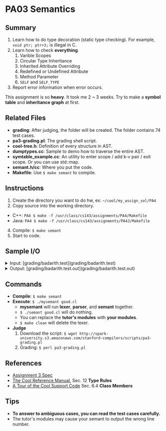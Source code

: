 # PA03 Semantics

## Summary

1. Learn how to do type decoration (static type checking). For example, `void ptr; ptr+3;` is illegal in C.
2. Learn how to check **everything**.
	1. Varible Scopes
	2. Circular Type Inheritance
	3. Inherited Attribute Overriding
	4. Redefined or Undefined Attribute
	5. Method Parameter
	6. `SELF` and `SELF_TYPE`
3. Report error information when error occurs.

This assignment is so **heavy**. It took me 2 ~ 3 weeks. Try to make a **symbol table** and **inheritance graph** at first.

## Related Files

- **grading**: After judging, the folder will be created. The folder contains 74 test cases.
- **pa3-grading.pl**: The grading shell script.
- **cool-tree.h**: Definition of every structure in AST.
- **dumptypes.cc**: Sample to demo how to traverse the entire AST.
- **symtable_example.cc**: An utility to enter scope / add k-v pair / exit scope. Or you can use std::map.
- **semant.h/cc**: Where you put the code.
- **Makefile**: Use `$ make semant` to compile.

## Instructions

1. Create the directory you want to do hw, ex: `~/cool/my_assign_sol/PA4`
2. Copy source into the working directory.
  - C++: `PA4 $ make -f /usr/class/cs143/assignments/PA4/Makefile`
  - Java: `PA4 $ make -f /usr/class/cs143/assignments/PA4J/Makefile`
4. Compile: `$ make semant`
5. Start to code.

## Sample I/O

<details>
<summary>Input: [grading/badarith.test](grading/badarith.test)</summary>

```
class Main { main() : Int {0 }; };
class A {
	inky():Object { 1 + "hello" };
};
```

</details>

<details>
<summary>Output: [grading/badarith.test.out](grading/badarith.test.out)</summary>

```
badarith.test:4: non-Int arguments: Int + String
Compilation halted due to static semantic errors.
```

</details>

## Commands

- **Compile**: `$ make semant`
- **Execute**: `$ ./mysemant good.cl`
  - **mysemant** will run **lexer**, **parser**, and **semant** together.
  - `$ ./semant good.cl` will do nothing.
  - You can replace the **tutor's modules** with **your modules**.
  - `$ make clean` will delete the lexer.
- **Judge**
  1. Download the script: `$ wget http://spark-university.s3.amazonaws.com/stanford-compilers/scripts/pa3-grading.pl`
  2. Grading: `$ perl pa3-grading.pl`

## References

- [Assignment 3 Spec](https://s3-us-west-1.amazonaws.com/prod-edx/Compilers/ProgrammingAssignments/PA3.pdf)
- [The Cool Reference Manual](https://lagunita.stanford.edu/c4x/Engineering/Compilers/asset/cool_manual.pdf), Sec. 12 **Type Rules**
- [A Tour of the Cool Support Code](https://lagunita.stanford.edu/c4x/Engineering/Compilers/asset/cool-tour.pdf) Sec. 6.4 **Class Members**

## Tips

- **To answer to ambiguous cases, you can read the test cases carefully.**
- The tutor's modules may cause your semant to output the wrong line number.